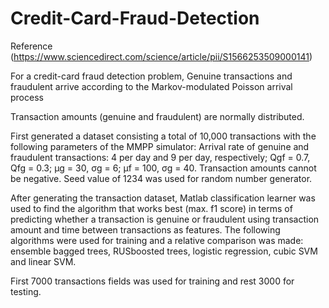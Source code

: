 # Credit-Card-Fraud-Detection
Reference (https://www.sciencedirect.com/science/article/pii/S1566253509000141)

For a credit-card fraud detection problem, 
Genuine transactions and fraudulent arrive according to the Markov-modulated Poisson arrival process 

Transaction amounts (genuine and fraudulent) are normally distributed. 

First generated a dataset consisting a total of 10,000 transactions with the following parameters of the MMPP simulator: 
Arrival rate of genuine and fraudulent transactions: 4 per day and 9 per day, respectively; 
Qgf = 0.7, Qfg = 0.3; μg = 30, σg = 6; μf = 100, σg = 40. Transaction amounts cannot be negative. 
Seed value of 1234 was used for random number generator.

After generating the transaction dataset, Matlab classification learner was used to find the algorithm that works best (max. f1 score) 
in terms of predicting whether a transaction is genuine or fraudulent using transaction amount and time between transactions as features.
The following algorithms were used for training and a relative comparison was made: ensemble bagged trees, RUSboosted trees, logistic regression, cubic SVM and linear SVM. 

First 7000 transactions fields was used for training and rest 3000 for testing. 
